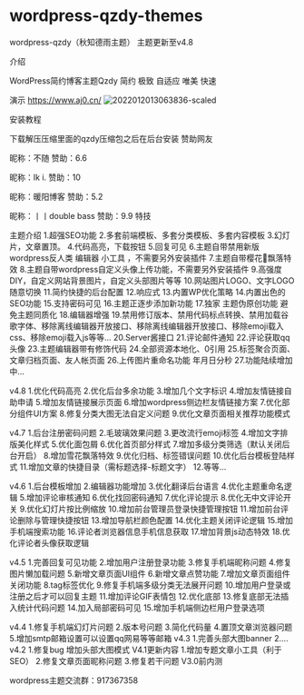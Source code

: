 # wordpress-qzdy-themes
wordpress-qzdy（秋知德雨主题）
主题更新至v4.8

介绍

WordPress简约博客主题Qzdy 简约 极致 自适应 唯美 快速

演示
https://www.aj0.cn/
![2022012013063836-scaled](https://user-images.githubusercontent.com/82453740/157046840-28968ed2-9c6e-4a14-a5a8-1052034677a2.jpg)

安装教程

下载解压压缩里面的qzdy压缩包之后在后台安装
赞助网友

昵称：不随 赞助：6.6

昵称：Ik i. 赞助：10

昵称：暖阳博客 赞助：5.2

昵称：丨丨double bass 赞助：9.9
特技

主题介绍
1.超强SEO功能
2.多套前端模板、多套分类模板、多套内容模板
3.幻灯片，文章置顶。
4.代码高亮，下载按钮
5.回复可见
6.主题自带禁用新版wordpress反人类 编辑器 小工具 ，不需要另外安装插件
7.主题自带樱花🌸飘落特效
8.主题自带wordpress自定义头像上传功能，不需要另外安装插件
9.高强度DIY，自定义网站背景图片，自定义头部图片等等
10.网站图片LOGO、文字LOGO 随意切换
11.简约快捷的后台配置
12.响应式
13.内置WP优化策略
14.内置出色的SEO功能
15.支持密码可见
16.主题正逐步添加新功能
17.独家 主题伪原创功能 避免主题同质化
18.编辑器增强
19.禁用修订版本、禁用代码标点转换、禁用加载谷歌字体、移除离线编辑器开放接口、移除离线编辑器开放接口、移除emoji载入css、移除emoji载入js等等...
20.Server酱接口
21.评论邮件通知
22.评论获取qq头像
23.主题编辑器带有修饰代码
24.全部资源本地化、0引用
25.标签聚合页面、文章归档页面、友人帐页面
26.上传图片重命名功能 年月日分秒
27.功能陆续增加中...

v4.8
1.优化代码高亮
2.优化后台多余功能
3.增加几个文字标识
4.增加友情链接自助申请
5.增加友情链接展示页面
6.增加wordpress侧边栏友情链接方案
7.优化部分组件UI方案
8.修复分类大图无法自定义问题
9.优化文章页面相关推荐功能模式

v4.7
1.后台注册密码问题
2.毛玻璃效果问题
3.更改流行emoji标签
4.增加文字排版美化样式
5.优化面包屑
6.优化首页部分样式
7.增加多级分类筛选（默认关闭后台开启）
8.增加雪花飘落特效
9.优化归档、标签错误问题
10.优化后台模板登陆样式
11.增加文章的快捷目录（需标题选择-标题文字）
12.等等...

v4.6
1.后台模板增加
2.编辑器功能增加
3.优化翻译后台语言
4.优化主题重命名逻辑
5.增加评论审核通知
6.优化找回密码通知
7.优化评论提示
8.优化无中文评论开关
9.优化幻灯片按比例缩放
10.增加前台管理员登录快捷管理按钮
11.增加前台评论删除与管理快捷按钮
13.增加导航栏颜色配置
14.优化主题关闭评论逻辑
15.增加手机端搜索功能
16.评论者浏览器信息手机信息获取
17.增加背景js动态特效
18.优化评论者头像获取逻辑

v4.5
1.完善回复可见功能
2.增加用户注册登录功能
3.修复手机端昵称问题
4.修复图片懒加载问题
5.新增文章页面UI组件
6.新增文章点赞功能
7.增加文章页面组件关闭功能
8.tag标签优化
9.修复手机端多级分类无法展开问题
10.增加用户登录或注册之后才可以回复主题
11.增加评论GIF表情包
12.优化底部
13.修复底部无法插入统计代码问题
14.加入局部密码可见
15.增加手机端侧边栏用户登录选项

v4.4
1.修复手机端幻灯片问题
2.版本号问题
3.简化代码量
4.置顶文章浏览器问题
5.增加smtp邮箱设置可以设置qq网易等等邮箱
v4.3
1.完善头部大图banner
2....
v4.2
1.修复bug
增加头部大图模式
V4.1更新内容
1.增加专题文章小工具（利于SEO）
2.修复文章页面昵称问题
3.修复若干问题
V3.0前内测

wordpress主题交流群：917367358
